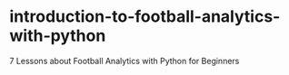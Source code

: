 # introduction-to-football-analytics-with-python
 7 Lessons about Football Analytics with Python for Beginners

